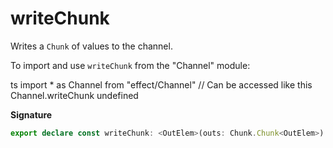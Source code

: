 # writeChunk

Writes a `Chunk` of values to the channel.

To import and use `writeChunk` from the "Channel" module:

ts
import \* as Channel from "effect/Channel"
// Can be accessed like this
Channel.writeChunk
undefined

**Signature**

```ts
export declare const writeChunk: <OutElem>(outs: Chunk.Chunk<OutElem>) => Channel<OutElem>
```
